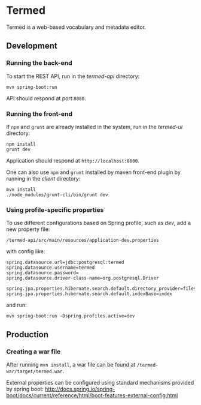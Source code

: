 # Termed

Termed is a web-based vocabulary and metadata editor.

## Development

### Running the back-end

To start the REST API, run in the *termed-api* directory:
```
mvn spring-boot:run
```
API should respond at port `8080`.

### Running the front-end

If `npm` and `grunt` are already installed in the system, run in the *termed-ui* directory:
```
npm install
grunt dev
```
Application should respond at `http://localhost:8000`.

One can also use `npm` and `grunt` installed by maven front-end plugin by running in the *client*
directory:
```
mvn install
./node_modules/grunt-cli/bin/grunt dev
```

### Using profile-specific properties

To use different configurations based on Spring profile, such as *dev*, add a new property
file:
```
/termed-api/src/main/resources/application-dev.properties
```
with config like:
```
spring.datasource.url=jdbc:postgresql:termed
spring.datasource.username=termed
spring.datasource.password=
spring.datasource.driver-class-name=org.postgresql.Driver

spring.jpa.properties.hibernate.search.default.directory_provider=filesystem
spring.jpa.properties.hibernate.search.default.indexBase=index
```

and run:
```
mvn spring-boot:run -Dspring.profiles.active=dev
```

## Production

### Creating a war file

After running `mvn install`, a war file can be found at `/termed-war/target/termed.war`.

External properties can be configured using standard mechanisms provided by spring boot:
http://docs.spring.io/spring-boot/docs/current/reference/html/boot-features-external-config.html
